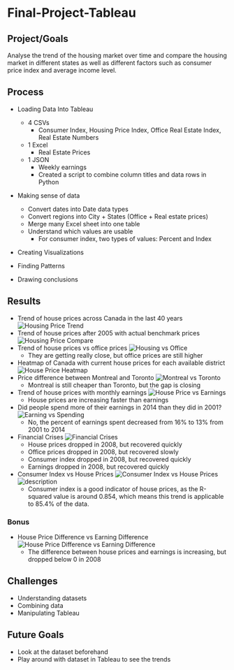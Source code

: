 # Final-Project-Tableau

## Project/Goals
Analyse the trend of the housing market over time and compare the housing market in different states as well as different factors such as consumer price index and average income level.

## Process
- Loading Data Into Tableau
    - 4 CSVs
        - Consumer Index, Housing Price Index, Office Real Estate Index, Real Estate Numbers
    - 1 Excel
        - Real Estate Prices
    - 1 JSON
        - Weekly earnings
        - Created a script to combine column titles and data rows in Python

- Making sense of data
    - Convert dates into Date data types
    - Convert regions into City + States (Office + Real estate prices)
    - Merge many Excel sheet into one table
    - Understand which values are usable
        - For consumer index, two types of values: Percent and Index

- Creating Visualizations
- Finding Patterns
- Drawing conclusions


## Results
- Trend of house prices across Canada in the last 40 years
![Housing Price Trend](./charts/House%20Price%20Trend.png)
- Trend of house prices after 2005 with actual benchmark prices 
![Housing Price Compare](./charts/House%20Price%20Compare.png)
- Trend of house prices vs office prices
![Housing vs Office](./charts/House_Office%20Price%20Compare.png)
    - They are getting really close, but office prices are still higher
- Heatmap of Canada with current house prices for each available district
![House Price Heatmap](./charts/House%20Price%20Heatmap.png)
- Price difference between Montreal and Toronto
![Montreal vs Toronto](./charts/District%20Difference.png)
    - Montreal is still cheaper than Toronto, but the gap is closing
- Trend of house prices with monthly earnings
![House Price vs Earnings](./charts/House%20Price%20with%20Earning.png)
    - House prices are increasing faster than earnings
- Did people spend more of their earnings in 2014 than they did in 2001?
![Earning vs Spending](./charts/Earning%20vs%20Spending.png)
    - No, the percent of earnings spent decreased from 16% to 13% from 2001 to 2014
- Financial Crises
![Financial Crises](./charts/Financial%20Crises.png)
    - House prices dropped in 2008, but recovered quickly
    - Office prices dropped in 2008, but recovered slowly
    - Consumer index dropped in 2008, but recovered quickly
    - Earnings dropped in 2008, but recovered quickly
- Consumer Index vs House Prices
![Consumer Index vs House Prices](./charts/House%20Price%20vs%20Consumer%20Index.png)
![description](./charts/description.png)
    - Consumer index is a good indicator of house prices, as the R-squared value is around 0.854, which means this trend is applicable to 85.4% of the data.
### Bonus
- House Price Difference vs Earning Difference
![House Price Difference vs Earning Difference](./charts/House%20Price%20Difference%20vs%20Earning%20Difference.png)
    - The difference between house prices and earnings is increasing, but dropped below 0 in 2008

## Challenges 
- Understanding datasets
- Combining data
- Manipulating Tableau

## Future Goals
- Look at the dataset beforehand
- Play around with dataset in Tableau to see the trends

